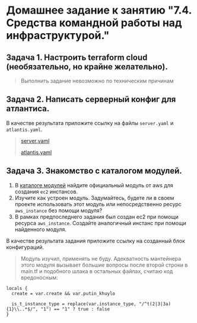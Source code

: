# Домашнее задание к занятию "7.4. Средства командной работы над инфраструктурой."

## Задача 1. Настроить terraform cloud (необязательно, но крайне желательно).

> Выполнить задание невозможно по техническим причинам

## Задача 2. Написать серверный конфиг для атлантиса. 

В качестве результата приложите ссылку на файлы `server.yaml` и `atlantis.yaml`.
> [server.yaml](./server.yaml)
> 
> [atlantis.yaml](./atlantis.yaml)


## Задача 3. Знакомство с каталогом модулей. 

1. В [каталоге модулей](https://registry.terraform.io/browse/modules) найдите официальный модуль от aws для создания
`ec2` инстансов. 
2. Изучите как устроен модуль. Задумайтесь, будете ли в своем проекте использовать этот модуль или непосредственно 
ресурс `aws_instance` без помощи модуля?
3. В рамках предпоследнего задания был создан ec2 при помощи ресурса `aws_instance`. 
Создайте аналогичный инстанс при помощи найденного модуля.   

В качестве результата задания приложите ссылку на созданный блок конфигураций. 

> Модуль изучил, применять не буду. Адекватность мантейнера этого модуля вызывает большие вопросы после второй строки в main.tf и подобного шлака в остальных файлах, считаю код вредоносным:

```hcl
locals {
  create = var.create && var.putin_khuylo

  is_t_instance_type = replace(var.instance_type, "/^t(2|3|3a){1}\\..*$/", "1") == "1" ? true : false
}
```
